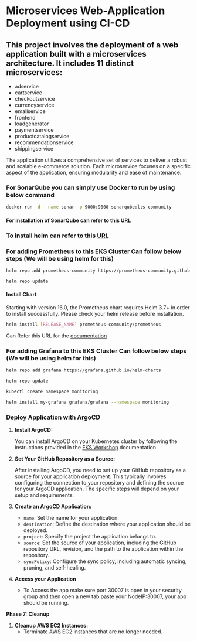 # Microservices Web-Application Deployment using CI-CD

## This project involves the deployment of a web application built with a microservices architecture. It includes 11 distinct microservices:

- adservice
- cartservice
- checkoutservice
- currencyservice
- emailservice
- frontend
- loadgenerator
- paymentservice
- productcatalogservice
- recommendationservice
- shippingservice

The application utilizes a comprehensive set of services to deliver a robust and scalable e-commerce solution. Each microservice focuses on a specific aspect of the application, ensuring modularity and ease of maintenance.

### For SonarQube you can simply use Docker to run by using below command

```bash
docker run -d --name sonar -p 9000:9000 sonarqube:lts-community
```

#### For installation of SonarQube can refer to this [URL](https://docs.sonarsource.com/sonarqube/latest/setup-and-upgrade/install-the-server/introduction/)

### To install helm can refer to this [URL](https://helm.sh/docs/intro/install/)

### For adding Prometheus to this EKS Cluster Can follow below steps (We will be using helm for this)

```bash
helm repo add prometheus-community https://prometheus-community.github.io/helm-charts
```

```bash
helm repo update
```

#### Install Chart

Starting with version 16.0, the Prometheus chart requires Helm 3.7+ in order to install successfully. Please check your helm release before installation.

```bash
helm install [RELEASE_NAME] prometheus-community/prometheus
```

Can Refer this URL for the [documentation](https://artifacthub.io/packages/helm/prometheus-community/prometheus)

### For adding Grafana to this EKS Cluster Can follow below steps (We will be using helm for this)

```bash
helm repo add grafana https://grafana.github.io/helm-charts
```

```bash
helm repo update
```

```bash
kubectl create namespace monitoring
```

```bash
helm install my-grafana grafana/grafana --namespace monitoring
```

### Deploy Application with ArgoCD

1. **Install ArgoCD:**

   You can install ArgoCD on your Kubernetes cluster by following the instructions provided in the [EKS Workshop](https://archive.eksworkshop.com/intermediate/290_argocd/install/) documentation.

2. **Set Your GitHub Repository as a Source:**

   After installing ArgoCD, you need to set up your GitHub repository as a source for your application deployment. This typically involves configuring the connection to your repository and defining the source for your ArgoCD application. The specific steps will depend on your setup and requirements.

3. **Create an ArgoCD Application:**

   - `name`: Set the name for your application.
   - `destination`: Define the destination where your application should be deployed.
   - `project`: Specify the project the application belongs to.
   - `source`: Set the source of your application, including the GitHub repository URL, revision, and the path to the application within the repository.
   - `syncPolicy`: Configure the sync policy, including automatic syncing, pruning, and self-healing.

4. **Access your Application**
   - To Access the app make sure port 30007 is open in your security group and then open a new tab paste your NodeIP:30007, your app should be running.

**Phase 7: Cleanup**

1. **Cleanup AWS EC2 Instances:**
   - Terminate AWS EC2 instances that are no longer needed.
